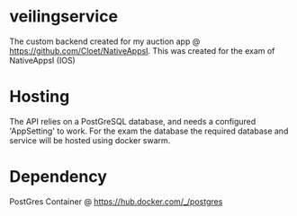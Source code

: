 # veilingservice

The custom backend created for my auction app @ https://github.com/Cloet/NativeAppsI.
This was created for the exam of NativeAppsI (IOS)

# Hosting

The API relies on a PostGreSQL database, and needs a configured 'AppSetting' to work.
For the exam the database the required database and service will be hosted using docker swarm.

# Dependency

PostGres Container @ https://hub.docker.com/_/postgres
